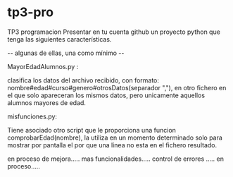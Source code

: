 # tp3-pro
TP3 programacion
Presentar en tu cuenta github un proyecto python que tenga las siguientes características.

-- algunas de ellas, una como mínimo --
      
MayorEdadAlumnos.py :

clasifica los datos del archivo recibido, con formato: nombre#edad#curso#genero#otrosDatos(separador ","), en otro fichero en el que solo apareceran los mismos datos, pero unicamente aquellos alumnos mayores de edad.

misfunciones.py:

Tiene asociado otro script que le proporciona una funcion comprobarEdad(nombre), la utiliza en un momento determinado solo para mostrar por pantalla el por que una linea no esta en el fichero resultado.

en proceso de mejora.....
mas funcionalidades.....
control de errores .....
en proceso.....


